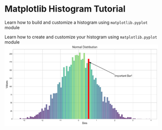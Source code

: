 # Matplotlib Histogram Tutorial
Learn how to build and customize a histogram using `matplotlib.pyplot` module


Learn how to create and customize your histogram using `matplotlib.pyplot` module
<img src='img/pretty_hist.png'>
